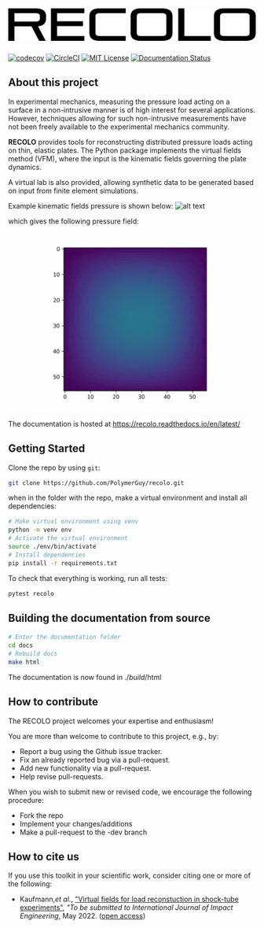 ![](docs/logo.png)
=============
[![codecov](https://codecov.io/gh/PolymerGuy/recolo/branch/master/graph/badge.svg?token=7J4EH3C399)](https://codecov.io/gh/PolymerGuy/recolo)
[![CircleCI](https://circleci.com/gh/PolymerGuy/recolo.svg?style=svg&circle-token=3403eba7b905e1a626d1c797ed5ca4e3daba76df)](https://circleci.com/gh/PolymerGuy/recolo)
[![MIT License][license-shield]][license-url]
[![Documentation Status](https://readthedocs.org/projects/recolo/badge/?version=latest)](https://recolo.readthedocs.io/en/latest/?badge=latest)


About this project
------------------
In experimental mechanics, measuring the pressure load acting on a surface in a non-intrusive manner is of high interest for several applications. However, techniques allowing for such non-intrusive measurements have not been freely available to the experimental mechanics community.

**RECOLO** provides tools for reconstructing distributed pressure loads acting on thin, elastic plates. The Python package implements the virtual fields method (VFM), where the input is the kinematic fields governing the plate dynamics.

A virtual lab is also provided, allowing synthetic data to be generated based on input from finite element simulations.

Example kinematic fields pressure is shown below:
![alt text](docs/kinematics.gif)

which gives the following pressure field:
![alt text](docs/pressure.gif)

The documentation is hosted at https://recolo.readthedocs.io/en/latest/


Getting Started
---------------
Clone the repo by using `git`:

```bash
git clone https://github.com/PolymerGuy/recolo.git
```

when in the folder with the repo, make a virtual environment and install all dependencies:

```bash
# Make virtual environment using venv
python -m venv env
# Activate the virtual environment
source ./env/bin/activate
# Install dependencies
pip install -r requirements.txt
```

To check that everything is working, run all tests:
```bash
pytest recolo
```


Building the documentation from source
--------------------------------------
```bash
# Enter the documentation folder
cd docs
# Rebuild docs
make html
```

The documentation is now found in ./_build_/html


How to contribute
-----------------
The RECOLO project welcomes your expertise and enthusiasm!

You are more than welcome to contribute to this project, e.g., by:
* Report a bug using the Github issue tracker.
* Fix an already reported bug via a pull-request.
* Add new functionality via a pull-request.
* Help revise pull-requests.

When you wish to submit new or revised code, we encourage the following procedure:

* Fork the repo
* Implement your changes/additions
* Make a pull-request to the -dev branch

How to cite us
--------------
If you use this toolkit in your scientific work, consider citing one or more of the following:

- Kaufmann,*et al.*, ["Virtual fields for load reconstuction in shock-tube experiments"](https://www.dead.link.com), *"To be submitted to International Journal of Impact Engineering*, May 2022. ([open access](https://www.dead.link.com))



[license-shield]: https://img.shields.io/badge/license-MIT-blue.svg?style=flat-square
[license-url]: https://choosealicense.com/licenses/mit